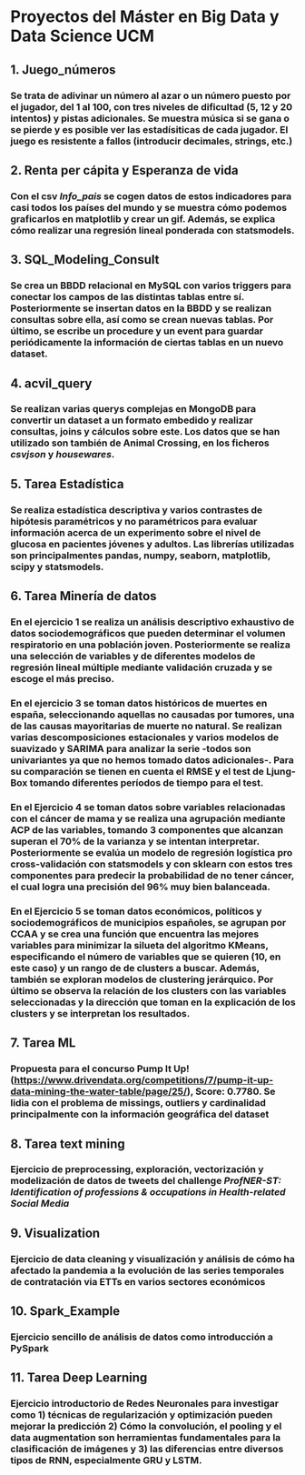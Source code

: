 # Proyectos del Máster en Big Data y Data Science UCM

## 1. Juego_números

### Se trata de adivinar un número al azar o un número puesto por el jugador, del 1 al 100, con tres niveles de dificultad (5, 12 y 20 intentos) y pistas adicionales. Se muestra música si se gana o se pierde y es posible ver las estadísiticas de cada jugador. El juego es resistente a fallos (introducir decimales, strings, etc.)

## 2. Renta per cápita y Esperanza de vida

### Con el csv *Info_pais* se cogen datos de estos indicadores para casi todos los países del mundo y se muestra cómo podemos graficarlos en matplotlib y crear un gif. Además, se explica cómo realizar una regresión lineal ponderada con statsmodels.

## 3. SQL_Modeling_Consult

### Se crea un BBDD relacional en MySQL con varios triggers para conectar los campos de las distintas tablas entre sí. Posteriormente se insertan datos en la BBDD y se realizan consultas sobre ella, así como se crean nuevas tablas. Por último, se escribe un procedure y un event para guardar periódicamente la información de ciertas tablas en un nuevo dataset.

## 4. acvil_query

### Se realizan varias querys complejas en MongoDB para convertir un dataset a un formato embedido y realizar consultas, joins y cálculos sobre este. Los datos que se han utilizado son también de Animal Crossing, en los ficheros *csvjson* y *housewares*.

## 5. Tarea Estadística

### Se realiza estadística descriptiva y varios contrastes de hipótesis paramétricos y no paramétricos para evaluar información acerca de un experimento sobre el nivel de glucosa en pacientes jóvenes y adultos. Las librerías utilizadas son principalmentes pandas, numpy, seaborn, matplotlib, scipy y statsmodels.

## 6. Tarea Minería de datos

### En el ejercicio 1 se realiza un análisis descriptivo exhaustivo de datos sociodemográficos que pueden determinar el volumen respiratorio en una población joven. Posteriormente se realiza una selección de variables y de diferentes modelos de regresión lineal múltiple mediante validación cruzada y se escoge el más preciso.
### En el ejercicio 3 se toman datos históricos de muertes en españa, seleccionando aquellas no causadas por tumores, una de las causas mayoritarias de muerte no natural. Se realizan varias descomposiciones estacionales y varios modelos de suavizado y SARIMA para analizar la serie -todos son univariantes ya que no hemos tomado datos adicionales-. Para su comparación se tienen en cuenta el RMSE y el test de Ljung-Box tomando diferentes períodos de tiempo para el test.
### En el Ejercicio 4 se toman datos sobre variables relacionadas con el cáncer de mama y se realiza una agrupación mediante ACP de las variables, tomando 3 componentes que alcanzan superan el 70% de la varianza y se intentan interpretar. Posteriormente se evalúa un modelo de regresión logística pro cross-validación con statsmodels y con sklearn con estos tres componentes para predecir la probabilidad de no tener cáncer, el cual logra una precisión del 96% muy bien balanceada.
### En el Ejercicio 5 se toman datos económicos, políticos y sociodemográficos de municipios españoles, se agrupan por CCAA y se crea una función que encuentra las mejores variables para minimizar la silueta del algoritmo KMeans, especificando el número de variables que se quieren (10, en este caso) y un rango de de clusters a buscar. Además, también se exploran modelos de clustering jerárquico. Por último se observa la relación de los clusters con las variables seleccionadas y la dirección que toman en la explicación de los clusters y se interpretan los resultados.

## 7. Tarea ML

### Propuesta para el concurso Pump It Up! (https://www.drivendata.org/competitions/7/pump-it-up-data-mining-the-water-table/page/25/), Score: 0.7780. Se lidia con el problema de missings, outliers y cardinalidad principalmente con la información geográfica del dataset

## 8. Tarea text mining

### Ejercicio de preprocessing, exploración, vectorización y modelización de datos de tweets del challenge *ProfNER-ST: Identification of professions & occupations in Health-related Social Media*

## 9. Visualization

### Ejercicio de data cleaning y visualización y análisis de cómo ha afectado la pandemia a la evolución de las series temporales de contratación via ETTs en varios sectores económicos

## 10. Spark_Example

### Ejercicio sencillo de análisis de datos como introducción a PySpark

## 11. Tarea Deep Learning

### Ejercicio introductorio de Redes Neuronales para investigar como 1) técnicas de regularización y optimización pueden mejorar la predicción 2) Cómo la convolución, el pooling y el data augmentation son herramientas fundamentales para la clasificación de imágenes y 3) las diferencias entre diversos tipos de RNN, especialmente GRU y LSTM.


